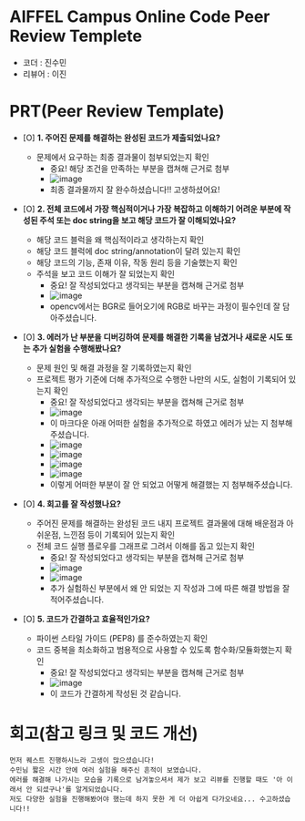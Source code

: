# AIFFEL Campus Online Code Peer Review Templete
- 코더 : 진수민
- 리뷰어 : 이진


# PRT(Peer Review Template)
- [O]  **1. 주어진 문제를 해결하는 완성된 코드가 제출되었나요?**
    - 문제에서 요구하는 최종 결과물이 첨부되었는지 확인
        - 중요! 해당 조건을 만족하는 부분을 캡쳐해 근거로 첨부
        - ![image](https://github.com/user-attachments/assets/ac68e07a-6f00-42fa-8d88-b856fa1c6648)
        - 최종 결과물까지 잘 완수하셨습니다!! 고생하셨어요!
    
- [O]  **2. 전체 코드에서 가장 핵심적이거나 가장 복잡하고 이해하기 어려운 부분에 작성된 
주석 또는 doc string을 보고 해당 코드가 잘 이해되었나요?**
    - 해당 코드 블럭을 왜 핵심적이라고 생각하는지 확인
    - 해당 코드 블럭에 doc string/annotation이 달려 있는지 확인
    - 해당 코드의 기능, 존재 이유, 작동 원리 등을 기술했는지 확인
    - 주석을 보고 코드 이해가 잘 되었는지 확인
        - 중요! 잘 작성되었다고 생각되는 부분을 캡쳐해 근거로 첨부
        - ![image](https://github.com/user-attachments/assets/4a1adf5a-f10c-4ae3-baff-14c08f1e5525)
        - opencv에서는 BGR로 들어오기에 RGB로 바꾸는 과정이 필수인데 잘 담아주셨습니다.
           
- [O]  **3. 에러가 난 부분을 디버깅하여 문제를 해결한 기록을 남겼거나
새로운 시도 또는 추가 실험을 수행해봤나요?**
    - 문제 원인 및 해결 과정을 잘 기록하였는지 확인
    - 프로젝트 평가 기준에 더해 추가적으로 수행한 나만의 시도, 
    실험이 기록되어 있는지 확인
        - 중요! 잘 작성되었다고 생각되는 부분을 캡쳐해 근거로 첨부
        - ![image](https://github.com/user-attachments/assets/f4b5ae23-0812-415e-8da6-cc42bf03416a)
        - 이 마크다운 아래 어떠한 실험을 추가적으로 하였고 에러가 났는 지 첨부해주셨습니다.
        - ![image](https://github.com/user-attachments/assets/502b0b1a-6ec4-45d6-b6cf-5cb4f708ddf9)
        - ![image](https://github.com/user-attachments/assets/39a0615f-b6ff-4767-aec6-613fd65f1ee1)
        - ![image](https://github.com/user-attachments/assets/8d9ae65e-7e03-47f4-8e0a-ee1b2232c3bb)
        - ![image](https://github.com/user-attachments/assets/e3540083-ed20-4240-9ae1-daf15db39519)
        - 이렇게 어떠한 부분이 잘 안 되었고 어떻게 해결했는 지 첨부해주셨습니다.
        
- [O]  **4. 회고를 잘 작성했나요?**
    - 주어진 문제를 해결하는 완성된 코드 내지 프로젝트 결과물에 대해
    배운점과 아쉬운점, 느낀점 등이 기록되어 있는지 확인
    - 전체 코드 실행 플로우를 그래프로 그려서 이해를 돕고 있는지 확인
        - 중요! 잘 작성되었다고 생각되는 부분을 캡쳐해 근거로 첨부
        - ![image](https://github.com/user-attachments/assets/e4f2d15b-2d58-43b5-942e-334eb295096c)
        - ![image](https://github.com/user-attachments/assets/4ec37340-02ad-4bf1-bf52-0af83fa36f90)
        - 추가 실험하신 부분에서 왜 안 되었는 지 작성과 그에 따른 해결 방법을 잘 적어주셨습니다.

- [O]  **5. 코드가 간결하고 효율적인가요?**
    - 파이썬 스타일 가이드 (PEP8) 를 준수하였는지 확인
    - 코드 중복을 최소화하고 범용적으로 사용할 수 있도록 함수화/모듈화했는지 확인
        - 중요! 잘 작성되었다고 생각되는 부분을 캡쳐해 근거로 첨부
        - ![image](https://github.com/user-attachments/assets/76a19e73-e5f6-477d-b978-2e5d580d70e6)
        - 이 코드가 간결하게 작성된 것 같습니다.

# 회고(참고 링크 및 코드 개선)
```
먼저 퀘스트 진행하시느라 고생이 많으셨습니다!
수민님 짧은 시간 안에 여러 실험을 해주신 흔적이 보였습니다.
에러를 해결해 나가시는 모습을 기록으로 남겨놓으셔서 제가 보고 리뷰를 진행할 때도 '아 이래서 안 되셨구나'를 알게되었습니다.
저도 다양한 실험을 진행해봤어야 했는데 하지 못한 게 더 아쉽게 다가오네요... 수고하셨습니다!!
```

